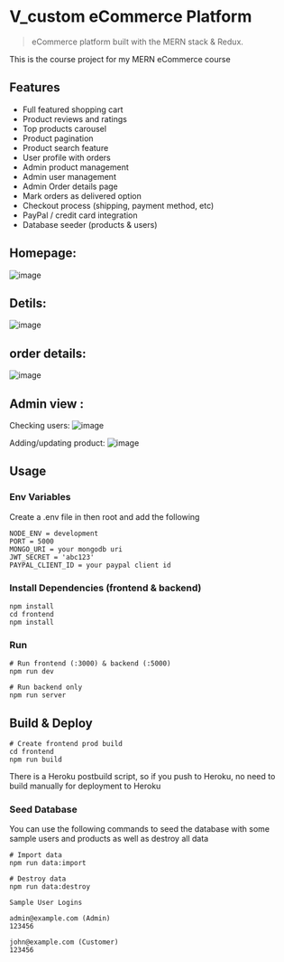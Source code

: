 # V_custom eCommerce Platform

> eCommerce platform built with the MERN stack & Redux.

This is the course project for my MERN eCommerce course

## Features

- Full featured shopping cart
- Product reviews and ratings
- Top products carousel
- Product pagination
- Product search feature
- User profile with orders
- Admin product management
- Admin user management
- Admin Order details page
- Mark orders as delivered option
- Checkout process (shipping, payment method, etc)
- PayPal / credit card integration
- Database seeder (products & users)

##  Homepage:
![image](https://github.com/manish-thakare/V_custom/assets/82271000/820e04bd-fb4c-485a-a361-89d6523aca0a)

## Detils:
![image](https://github.com/manish-thakare/V_custom/assets/82271000/428a9131-a753-40c8-8f47-2a9b3c6d5079)

## order details:
![image](https://github.com/manish-thakare/V_custom/assets/82271000/2c176575-b9dd-492b-add0-981cf00bf80e)

## Admin view :
Checking users:
![image](https://github.com/manish-thakare/V_custom/assets/82271000/44f04bd1-3c28-479a-8b45-62a62fe2ba80)

Adding/updating product:
![image](https://github.com/manish-thakare/V_custom/assets/82271000/81d6525a-ca30-4894-bf9d-0144300738d7)

##

## Usage

### Env Variables

Create a .env file in then root and add the following

```
NODE_ENV = development
PORT = 5000
MONGO_URI = your mongodb uri
JWT_SECRET = 'abc123'
PAYPAL_CLIENT_ID = your paypal client id
```

### Install Dependencies (frontend & backend)

```
npm install
cd frontend
npm install
```

### Run

```
# Run frontend (:3000) & backend (:5000)
npm run dev

# Run backend only
npm run server
```

## Build & Deploy

```
# Create frontend prod build
cd frontend
npm run build
```

There is a Heroku postbuild script, so if you push to Heroku, no need to build manually for deployment to Heroku

### Seed Database

You can use the following commands to seed the database with some sample users and products as well as destroy all data

```
# Import data
npm run data:import

# Destroy data
npm run data:destroy
```

```
Sample User Logins

admin@example.com (Admin)
123456

john@example.com (Customer)
123456

```

